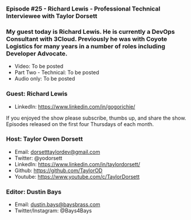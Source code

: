 ### Episode #25 - Richard Lewis - Professional Technical Interviewee with Taylor Dorsett

### My guest today is Richard Lewis. He is currently a DevOps Consultant with 3Cloud. Previously he was with Coyote Logistics for many years in a number of roles including Developer Advocate.

- Video: To be posted
- Part Two - Technical: To be posted
- Audio only: To be posted

### Guest: Richard Lewis
- LinkedIn: https://www.linkedin.com/in/gogorichie/

If you enjoyed the show please subscribe, thumbs up, and share the show.
Episodes released on the first four Thursdays of each month.

### Host: Taylor Owen Dorsett
- Email: dorsetttaylordev@gmail.com
- Twitter: @yodorsett
- LinkedIn: https://www.linkedin.com/in/taylordorsett/
- Github: https://github.com/TaylorOD
- Youtube: https://www.youtube.com/c/TaylorDorsett

### Editor: Dustin Bays
- Email: dustin.bays@baysbrass.com
- Twitter/Instagram: @Bays4Bays